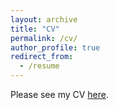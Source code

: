 ```yaml
---
layout: archive
title: "CV"
permalink: /cv/
author_profile: true
redirect_from:
  - /resume
---
```


Please see my CV [here](https://docs.google.com/document/d/1ybpn0q8JlNufmmYgdQR-1Pa0JltDMxOV_dlWW_VYRQw/export?format=pdf).
